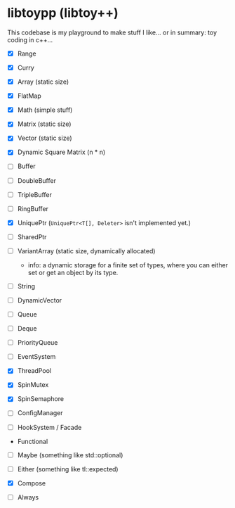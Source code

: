 # libtoypp (libtoy++)

This codebase is my playground to make stuff I like... or in summary: toy coding in c++...

 - [x] Range
 - [x] Curry

 - [x] Array (static size)
 - [x] FlatMap

 - [x] Math (simple stuff)
 - [x] Matrix (static size)
 - [x] Vector (static size)
 - [x] Dynamic Square Matrix (n * n)

 - [ ] Buffer
 - [ ] DoubleBuffer
 - [ ] TripleBuffer
 - [ ] RingBuffer

 - [x] UniquePtr (`UniquePtr<T[], Deleter>` isn't implemented yet.)
 - [ ] SharedPtr

 - [ ] VariantArray (static size, dynamically allocated)
   - info: a dynamic storage for a finite set of types,
           where you can either set or get an object by its type.

 - [ ] String
 - [ ] DynamicVector

 - [ ] Queue
 - [ ] Deque
 - [ ] PriorityQueue

 - [ ] EventSystem
 - [x] ThreadPool
 - [x] SpinMutex
 - [x] SpinSemaphore
 - [ ] ConfigManager
 - [ ] HookSystem / Facade

 - Functional
  - [ ] Maybe (something like std::optional)
  - [ ] Either (something like tl::expected)
  - [x] Compose
  - [ ] Always

